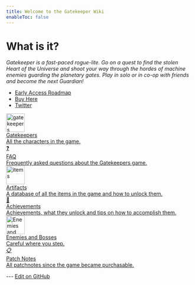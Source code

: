 ```yaml
---
title: Welcome to the Gatekeeper Wiki
enableToc: false
---
```


# What is it?

_Gatekeeper is a fast-paced rogue-lite. Go on a quest to find the stolen Heart of the Universe and shoot your way through the hordes of machine enemies guarding the planetary gates. Play in solo or in co-op with friends and become the next Guardian!_

- [Early Access Roadmap](https://store.steampowered.com/news/app/2106670?emclan=103582791472276458&emgid=4188987871060399454) 
- [Buy Here](https://store.steampowered.com/app/2106670/Gatekeeper/)
- [Twitter](https://x.com/gatekeeper_game)

<div class="grid-container">

<a href="AllGatekeepers" class="grid-item type-1">
<div class="icon"><img src="/assets/Gatekeepers/Hybrid_Portrait_mini.png" alt="gatekeepers" style="width: 50px; height: 50px;"></div>
<div class="title">Gatekeepers</div>
<div class="description">All the characters in the game.</div>
</a>

<a href="[[FAQ]]" class="grid-item type-2">
<div class="icon">❓</div>
<div class="title">FAQ</div>
<div class="description">Frequently asked questions about the Gatekeepers game.</div>
</a>

<a href="AllArtifacts" class="grid-item type-3">
<div class="icon"><img src="/assets/Artifacts/amulets/Juju.png" alt="items" style="width: 50px; height: 50px;"></div>
<div class="title">Artifacts</div>
<div class="description">A database of all the items in the game and how to unlock them.</div>
</a>

<a href="[[Achievements]]" class="grid-item type-4">
<div class="icon">👑</div>
<div class="title">Achievements</div>
<div class="description">Achievements, what they unlock and tips on how to accomplish them.</div>
</a>

<a href="[[Enemies and Bosses]]" class="grid-item type-5">
<div class="icon"><img src="/assets/Enemies/aurora/Prince_Icon.png" alt="Enemies and Bosses" style="width: 50px; height: 50px;"></div>
<div class="title">Enemies and Bosses</div>
<div class="description">Careful where you step.</div>
</a>

<a href="[[Patch Notes]]" class="grid-item type-6">
<div class="icon">📋</div>
<div class="title">Patch Notes</div>
<div class="description">All patchnotes since the game became purchasable.</div>
</a>
</div>

<!-- Make sure that the github edit button link is correct. This just means adding the parent and filename after the content folder in the URL -->

--- [Edit on GitHub](https://github.com/Mondrethos/gatekeeperwiki/edit/main/content/index.md)
